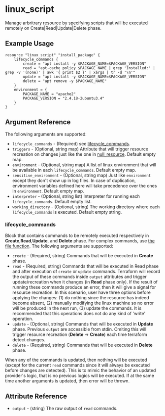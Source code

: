# linux_script

Manage arbritrary resource by specifying scripts that will be executed remotely on Create|Read|Update|Delete phase.

## Example Usage

```hcl
resource "linux_script" "install_package" {
    lifecycle_commands {
        create = "apt install -y $PACKAGE_NAME=$PACKAGE_VERSION"
        read = "apt-cache policy $PACKAGE_NAME | grep 'Installed:' | grep -v '(none)' | awk '{ print $2 }' | xargs | tr -d '\n'"
        update = "apt install -y $PACKAGE_NAME=$PACKAGE_VERSION"
        delete = "apt remove -y $PACKAGE_NAME"
    }
    environment = {
        PACKAGE_NAME = "apache2"
        PACKAGE_VERSION = "2.4.18-2ubuntu3.4"
    }
}
```

## Argument Reference

The following arguments are supported:

- `lifecycle_commands` - (Required) see [lifecycle_commands](#lifecycle_commands).
- `triggers` - (Optional, string map) Attribute that will trigger resource recreation on changes just like the one in [null_resource](https://registry.terraform.io/providers/hashicorp/null/latest/docs/resources/resource#triggers). Default empty map.
- `environment` - (Optional, string map) A list of linux environment that will be available in each `lifecycle_commands`. Default empty map.
- `sensitive_environment` - (Optional, string map) Just like `environment` except they don't show up in log files. In case of duplication,  environment variables defined here will take precedence over the ones in `environment`. Default empty map.
- `interpreter` - (Optional, string list) Interpreter for running each `lifecycle_commands`. Default empty list.
- `working_directory` - (Optional, string) The working directory where each `lifecycle_commands` is executed. Default empty string.

### lifecycle_commands

Block that contains commands to be remotely executed respectively in **Create**,**Read**,**Update**, and **Delete** phase. For complex commands, use [the file function](https://www.terraform.io/docs/configuration/functions/file.html). The following arguments are supported:

- `create` - (Required, string) Commands that will be executed in **Create** phase.
- `read` - (Required, string) Commands that will be executed in Read phase and after execution of `create` or `update` commands. Terraform will record the output of these commands inside `output` attributes and trigger update/recreation when it changes (in **Read** phase only). If the result of running these commands produce an error, then it will give a signal for resource recreation. In this scenario, user have three options  before applying the changes: (1) do nothing since the resource has indeed become absent, (2) manually modifying the linux machine so no error will be produced in the next run, (3) update the commands. It is recommended that this operations does not do any kind of 'write' operation.
- `update` - (Optional, string) Commands that will be executed in **Update** phase. Previous `output` are accessible from stdin. Omiting this will trigger resource recreation (**Delete** -> **Create**) each time terraform detect changes.
- `delete` - (Required, string) Commands that will be executed in **Delete** phase.

When any of the commands is updated, then nothing will be executed (except for the current `read` commands since it will always be executed before changes are detected). This is to mimic the behavior of an updated provider's logic, that is no previous logics will be executed. If at the same time another arguments is updated, then error will be thrown.

## Attribute Reference

- `output` - (string) The raw output of `read` commands.
